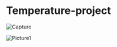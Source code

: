 # Temperature-project
![Capture](https://user-images.githubusercontent.com/118995215/204345098-03a1fca3-fe73-45ed-8ef8-ce42c4023c8e.PNG)

![Picture1](https://user-images.githubusercontent.com/118995215/204347711-81f77ca4-a963-4ffd-a1b2-b01c60b87eea.png)
